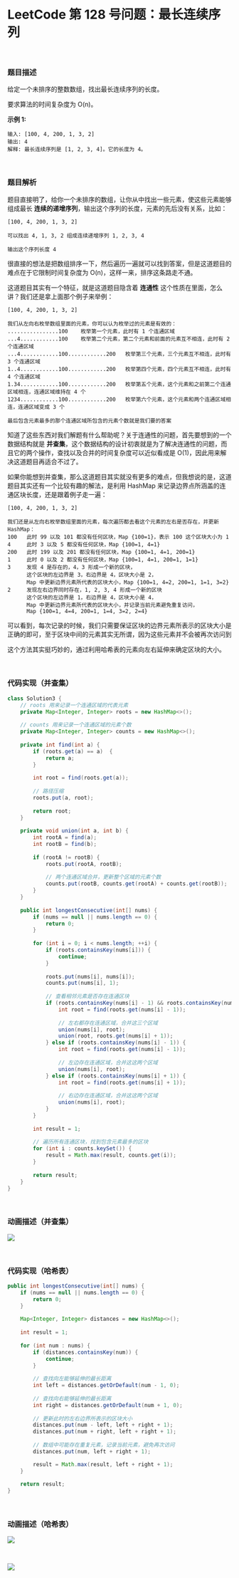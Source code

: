 # LeetCode 第 128 号问题：最长连续序列
<br>

### 题目描述

给定一个未排序的整数数组，找出最长连续序列的长度。

要求算法的时间复杂度为 O(n)。

**示例 1:**

```
输入: [100, 4, 200, 1, 3, 2]
输出: 4
解释: 最长连续序列是 [1, 2, 3, 4]。它的长度为 4。
```

<br>

### 题目解析

题目直接明了，给你一个未排序的数组，让你从中找出一些元素，使这些元素能够组成最长 **连续的递增序列**，输出这个序列的长度，元素的先后没有关系，比如：

```
[100, 4, 200, 1, 3, 2]

可以找出 4, 1, 3, 2 组成连续递增序列 1, 2, 3, 4

输出这个序列长度 4
```
很直接的想法是把数组排序一下，然后遍历一遍就可以找到答案，但是这道题目的难点在于它限制时间复杂度为 O(n)，这样一来，排序这条路走不通。

这道题目其实有一个特征，就是这道题目隐含着 **连通性** 这个性质在里面，怎么讲？我们还是拿上面那个例子来举例：

```
[100, 4, 200, 1, 3, 2]

我们从左向右枚举数组里面的元素，你可以认为枚举过的元素是有效的：
................100    枚举第一个元素，此时有 1 个连通区域
...4............100    枚举第二个元素，第二个元素和前面的元素互不相连，此时有 2 个连通区域
...4............100............200   枚举第三个元素，三个元素互不相连，此时有 3 个连通区域
1..4............100............200   枚举第四个元素，四个元素互不相连，此时有 4 个连通区域
1.34............100............200   枚举第五个元素，这个元素和之前第二个连通区域相连，连通区域维持在 4 个
1234............100............200   枚举第六个元素，这个元素和两个连通区域相连，连通区域变成 3 个

最后包含元素最多的那个连通区域所包含的元素个数就是我们要的答案
```

知道了这些东西对我们解题有什么帮助呢？关于连通性的问题，首先要想到的一个数据结构就是 **并查集**，这个数据结构的设计初衷就是为了解决连通性的问题，而且它的两个操作，查找以及合并的时间复杂度可以近似看成是 O(1)，因此用来解决这道题目再适合不过了。

如果你能想到并查集，那么这道题目其实就没有更多的难点，但我想说的是，这道题目其实还有一个比较有趣的解法，是利用 HashMap 来记录边界点所涵盖的连通区块长度，还是跟着例子走一遍：

```
[100, 4, 200, 1, 3, 2]

我们还是从左向右枚举数组里面的元素，每次遍历都去看这个元素的左右是否存在，并更新 HashMap：
100   此时 99 以及 101 都没有任何区块，Map {100=1}，表示 100 这个区块大小为 1
4     此时 3 以及 5 都没有任何区块，Map {100=1, 4=1}
200   此时 199 以及 201 都没有任何区块，Map {100=1, 4=1, 200=1}
1     此时 0 以及 2 都没有任何区块，Map {100=1, 4=1, 200=1, 1=1}
3     发现 4 是存在的，4，3 形成一个新的区块，
      这个区块的左边界是 3，右边界是 4，区块大小是 2，
      Map 中更新边界元素所代表的区块大小，Map {100=1, 4=2, 200=1, 1=1, 3=2}
2     发现左右边界同时存在，1, 2, 3, 4 形成一个新的区块
      这个区块的左边界是 1，右边界是 4，区块大小是 4，
      Map 中更新边界元素所代表的区块大小，并记录当前元素避免重复访问，
      Map {100=1, 4=4, 200=1, 1=4, 3=2, 2=4}
```

可以看到，每次记录的时候，我们只需要保证区块的边界元素所表示的区块大小是正确的即可，至于区块中间的元素其实无所谓，因为这些元素并不会被再次访问到

这个方法其实挺巧妙的，通过利用哈希表的元素向左右延伸来确定区块的大小。

<br>

### 代码实现（并查集）

```java
class Solution3 {
    // roots 用来记录一个连通区域的代表元素
    private Map<Integer, Integer> roots = new HashMap<>();
    
    // counts 用来记录一个连通区域的元素个数
    private Map<Integer, Integer> counts = new HashMap<>();
    
    private int find(int a) {
        if (roots.get(a) == a)  {
            return a;
        }
        
        int root = find(roots.get(a));
        
        // 路径压缩
        roots.put(a, root);
        
        return root;
    }
    
    private void union(int a, int b) {
        int rootA = find(a);
        int rootB = find(b);
        
        if (rootA != rootB) {
            roots.put(rootA, rootB);
            
            // 两个连通区域合并，更新整个区域的元素个数
            counts.put(rootB, counts.get(rootA) + counts.get(rootB));
        }
    }
    
    public int longestConsecutive(int[] nums) {
        if (nums == null || nums.length == 0) {
            return 0;
        }
        
        for (int i = 0; i < nums.length; ++i) {
            if (roots.containsKey(nums[i])) {
                continue;
            }
            
            roots.put(nums[i], nums[i]);
            counts.put(nums[i], 1);
            
            // 查看相邻元素是否存在连通区块
            if (roots.containsKey(nums[i] - 1) && roots.containsKey(nums[i] + 1)) {
                int root = find(roots.get(nums[i] - 1));
                
                // 左右都存在连通区域，合并这三个区域
                union(nums[i], root);
                union(root, roots.get(nums[i] + 1));
            } else if (roots.containsKey(nums[i] - 1)) {
                int root = find(roots.get(nums[i] - 1));
                
                // 左边存在连通区域，合并这这两个区域
                union(nums[i], root);
            } else if (roots.containsKey(nums[i] + 1)) {
                int root = find(roots.get(nums[i] + 1));
                
                // 右边存在连通区域，合并这这两个区域
                union(nums[i], root);
            }
        }
        
        int result = 1;
        
        // 遍历所有连通区块，找到包含元素最多的区块
        for (int i : counts.keySet()) {
            result = Math.max(result, counts.get(i));
        }
        
        return result;
    }
}
```

<br>

### 动画描述（并查集）

![](../Animation/128-1.gif)

<br>

### 代码实现（哈希表）

```java
public int longestConsecutive(int[] nums) {
    if (nums == null || nums.length == 0) {
        return 0;
    }
    
    Map<Integer, Integer> distances = new HashMap<>();
    
    int result = 1;
    
    for (int num : nums) {
        if (distances.containsKey(num)) {
            continue;
        }
        
        // 查找向左能够延伸的最长距离
        int left = distances.getOrDefault(num - 1, 0);
        
        // 查找向右能够延伸的最长距离
        int right = distances.getOrDefault(num + 1, 0);
        
        // 更新此时的左右边界所表示的区块大小
        distances.put(num - left, left + right + 1);
        distances.put(num + right, left + right + 1);
        
        // 数组中可能存在重复元素，记录当前元素，避免再次访问
        distances.put(num, left + right + 1);

        result = Math.max(result, left + right + 1);
    }
    
    return result;
}
```

<br>

### 动画描述（哈希表）

![](../Animation/128-2.gif)

<br>

![](../../Pictures/qrcode.jpg)